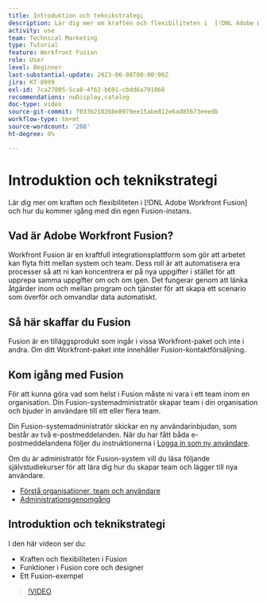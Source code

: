 ```yaml
---
title: Introduktion och teknikstrategi
description: Lär dig mer om kraften och flexibiliteten i  [!DNL Adobe Workfront Fusion] och hur du kommer igång med din egen Fusion-instans.
activity: use
team: Technical Marketing
type: Tutorial
feature: Workfront Fusion
role: User
level: Beginner
last-substantial-update: 2023-06-08T00:00:00Z
jira: KT-8999
exl-id: 7ca27805-5ca8-4f62-b691-cbdd6a791060
recommendations: noDisplay,catalog
doc-type: video
source-git-commit: f033b210268e8979ee15abe812e6ad85673eeedb
workflow-type: tm+mt
source-wordcount: '268'
ht-degree: 0%

---
```


# Introduktion och teknikstrategi

Lär dig mer om kraften och flexibiliteten i [!DNL Adobe Workfront Fusion] och hur du kommer igång med din egen Fusion-instans.

## Vad är Adobe Workfront Fusion?

Workfront Fusion är en kraftfull integrationsplattform som gör att arbetet kan flyta fritt mellan system och team. Dess roll är att automatisera era processer så att ni kan koncentrera er på nya uppgifter i stället för att upprepa samma uppgifter om och om igen. Det fungerar genom att länka åtgärder inom och mellan program och tjänster för att skapa ett scenario som överför och omvandlar data automatiskt.

## Så här skaffar du Fusion

Fusion är en tilläggsprodukt som ingår i vissa Workfront-paket och inte i andra. Om ditt Workfront-paket inte innehåller Fusion-kontaktförsäljning.

## Kom igång med Fusion

För att kunna göra vad som helst i Fusion måste ni vara i ett team inom en organisation. Din Fusion-systemadministratör skapar team i din organisation och bjuder in användare till ett eller flera team.

Din Fusion-systemadministratör skickar en ny användarinbjudan, som består av två e-postmeddelanden. När du har fått båda e-postmeddelandena följer du instruktionerna i [Logga in som ny användare](https://experienceleague.adobe.com/docs/workfront-learn/tutorials-workfront/fusion/welcome-to-workfront-fusion/log-in-as-a-new-user.html?lang=en).

Om du är administratör för Fusion-system vill du läsa följande självstudiekurser för att lära dig hur du skapar team och lägger till nya användare.

* [Förstå organisationer, team och användare](https://experienceleague.adobe.com/docs/workfront-learn/tutorials-workfront/fusion/workfront-fusion-administration/understand-organizations-teams-and-users.html?lang=en)
* [Administrationsgenomgång](https://experienceleague.adobe.com/docs/workfront-learn/tutorials-workfront/fusion/workfront-fusion-administration/administration-walkthrough.html?lang=en)

## Introduktion och teknikstrategi

I den här videon ser du:

* Kraften och flexibiliteten i Fusion
* Funktioner i Fusion core och designer
* Ett Fusion-exempel

>[!VIDEO](https://video.tv.adobe.com/v/335259/?quality=12&learn=on)
